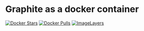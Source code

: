 # Graphite as a docker container

[![Docker Stars](https://img.shields.io/docker/stars/vladwing/graphite.svg)](https://hub.docker.com/r/vladwing/graphite/)
[![Docker Pulls](https://img.shields.io/docker/pulls/vladwing/graphite.svg)](https://hub.docker.com/r/vladwing/graphite/)
[![ImageLayers](https://images.microbadger.com/badges/image/vladwing/graphite.svg)](https://microbadger.com/#/images/vladwing/graphite)
